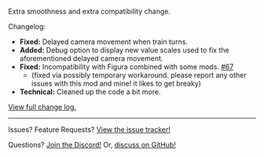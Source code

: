 Extra smoothness and extra compatibility change.

Changelog:

- **Fixed:** Delayed camera movement when train turns.
- **Added:** Debug option to display new value scales used to fix the aforementioned delayed camera movement.
- **Fixed:** Incompatibility with Figura combined with some mods. [#67](https://github.com/der-fruhling-entertainment/create-train-perspective/issues/67)
  - (fixed via possibly temporary workaround. please report any other issues with this mod and mine! it likes to get breaky)
- **Technical:** Cleaned up the code a bit more.

[View full change log.](https://github.com/der-fruhling/create-train-perspective/compare/v0.5.0...v0.6.0)

---

Issues?
Feature Requests?
[View the issue tracker!](https://github.com/der-fruhling-entertainment/create-train-perspective/issues)

Questions?
[Join the Discord!](https://discord.gg/AyM66DhPKr)
Or,
[discuss on GitHub!](https://github.com/der-fruhling-entertainment/create-train-perspective/discussions)
